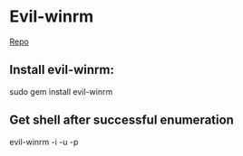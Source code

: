 # Evil-winrm
[Repo](https://github.com/Hackplayers/evil-winrm)

## Install evil-winrm:
sudo gem install evil-winrm

## Get shell after successful enumeration
evil-winrm -i <target-ip> -u <username> -p <password-with-quotes>


